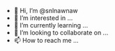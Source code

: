 - 👋 Hi, I’m @snlnawnaw
- 👀 I’m interested in ...
- 🌱 I’m currently learning ...
- 💞️ I’m looking to collaborate on ...
- 📫 How to reach me ...

<!---
snlnawnaw/snlnawnaw is a ✨ special ✨ repository because its `README.md` (this file) appears on your GitHub profile.
You can click the Preview link to take a look at your changes.
--->
